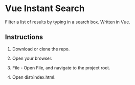 # Vue Instant Search

Filter a list of results by typing in a search box. Written in Vue.

## Instructions

1. Download or clone the repo.

2. Open your browser.

3. File - Open File, and navigate to the project root.

4. Open dist/index.html.



